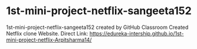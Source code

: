 # 1st-mini-project-netflix-sangeeta152
1st-mini-project-netflix-sangeeta152 created by GitHub Classroom
Created Netflix clone Website.
Direct Link: https://edureka-intership.github.io/1st-mini-project-netflix-Arpitsharma14/
